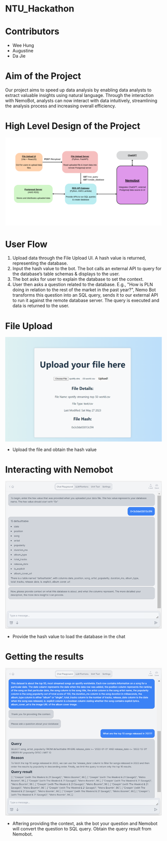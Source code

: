 # NTU_Hackathon
# Contributors
- Wee Hung
- Augustine
- Da Jie
# Aim of the Project
Our project aims to speed up data analysis by enabling data analysts to extract valuable insights using natural language. Through the interaction with NemoBot, analysts can now interact with data intuitively, streamlining the analysis process and increasing overall efficiency. 
# High Level Design of the Project
![level](Images/system-design.png)
# User Flow
1. Upload data through the File Upload UI. A hash value is returned, representing the database. 
2. Input the hash value to the bot. The bot calls an external API to query for the database’s table schemas & displays to the user.
3. The bot asks for user to explain the database to set the context.
4. User then asks a question related to the database. E.g., "How is PLN doing in relation to the rest of the market in the past year?", Nemo Bot transforms this question into an SQL query, sends it to our external API to run it against the remote database server. The query is executed and data is returned to the user.
# File Upload
![FileUpload](Images/File_UploaderUI.png)
- Upload the file and obtain the hash value
# Interacting with Nemobot
![Loading](Images/Loading.png)
- Provide the hash value to load the database in the chat
#  Getting the results
![Query](Images/Query.png)
- Aftering providing the context, ask the bot your question and Nemobot will convert the question to SQL query. Obtain the query result from Nemobot.
